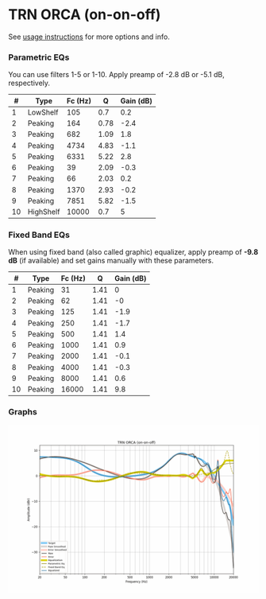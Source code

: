 # TRN ORCA (on-on-off)
See [usage instructions](https://github.com/jaakkopasanen/AutoEq#usage) for more options and info.

### Parametric EQs
You can use filters 1-5 or 1-10. Apply preamp of -2.8 dB or -5.1 dB, respectively.

|   # | Type      |   Fc (Hz) |    Q |   Gain (dB) |
|-----|-----------|-----------|------|-------------|
|   1 | LowShelf  |       105 | 0.7  |         0.2 |
|   2 | Peaking   |       164 | 0.78 |        -2.4 |
|   3 | Peaking   |       682 | 1.09 |         1.8 |
|   4 | Peaking   |      4734 | 4.83 |        -1.1 |
|   5 | Peaking   |      6331 | 5.22 |         2.8 |
|   6 | Peaking   |        39 | 2.09 |        -0.3 |
|   7 | Peaking   |        66 | 2.03 |         0.2 |
|   8 | Peaking   |      1370 | 2.93 |        -0.2 |
|   9 | Peaking   |      7851 | 5.82 |        -1.5 |
|  10 | HighShelf |     10000 | 0.7  |         5   |

### Fixed Band EQs
When using fixed band (also called graphic) equalizer, apply preamp of **-9.8 dB** (if available) and set gains manually with these parameters.

|   # | Type    |   Fc (Hz) |    Q |   Gain (dB) |
|-----|---------|-----------|------|-------------|
|   1 | Peaking |        31 | 1.41 |         0   |
|   2 | Peaking |        62 | 1.41 |        -0   |
|   3 | Peaking |       125 | 1.41 |        -1.9 |
|   4 | Peaking |       250 | 1.41 |        -1.7 |
|   5 | Peaking |       500 | 1.41 |         1.4 |
|   6 | Peaking |      1000 | 1.41 |         0.9 |
|   7 | Peaking |      2000 | 1.41 |        -0.1 |
|   8 | Peaking |      4000 | 1.41 |        -0.3 |
|   9 | Peaking |      8000 | 1.41 |         0.6 |
|  10 | Peaking |     16000 | 1.41 |         9.8 |

### Graphs
![](./TRN%20ORCA%20(on-on-off).png)
